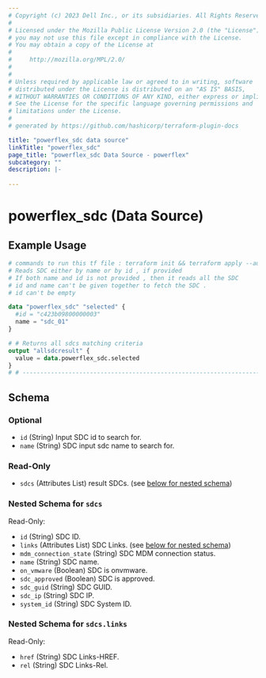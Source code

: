 ```yaml
---
# Copyright (c) 2023 Dell Inc., or its subsidiaries. All Rights Reserved.
# 
# Licensed under the Mozilla Public License Version 2.0 (the "License");
# you may not use this file except in compliance with the License.
# You may obtain a copy of the License at
# 
#     http://mozilla.org/MPL/2.0/
# 
# 
# Unless required by applicable law or agreed to in writing, software
# distributed under the License is distributed on an "AS IS" BASIS,
# WITHOUT WARRANTIES OR CONDITIONS OF ANY KIND, either express or implied.
# See the License for the specific language governing permissions and
# limitations under the License.
# 
# generated by https://github.com/hashicorp/terraform-plugin-docs

title: "powerflex_sdc data source"
linkTitle: "powerflex_sdc"
page_title: "powerflex_sdc Data Source - powerflex"
subcategory: ""
description: |-
  
---
```


# powerflex_sdc (Data Source)



## Example Usage

```terraform
# commands to run this tf file : terraform init && terraform apply --auto-approve
# Reads SDC either by name or by id , if provided
# If both name and id is not provided , then it reads all the SDC
# id and name can't be given together to fetch the SDC .
# id can't be empty

data "powerflex_sdc" "selected" {
  #id = "c423b09800000003"
  name = "sdc_01"
}

# # Returns all sdcs matching criteria
output "allsdcresult" {
  value = data.powerflex_sdc.selected
}
# # -----------------------------------------------------------------------------------
```

<!-- schema generated by tfplugindocs -->
## Schema

### Optional

- `id` (String) Input SDC id to search for.
- `name` (String) SDC input sdc name to search for.

### Read-Only

- `sdcs` (Attributes List) result SDCs. (see [below for nested schema](#nestedatt--sdcs))

<a id="nestedatt--sdcs"></a>
### Nested Schema for `sdcs`

Read-Only:

- `id` (String) SDC ID.
- `links` (Attributes List) SDC Links. (see [below for nested schema](#nestedatt--sdcs--links))
- `mdm_connection_state` (String) SDC MDM connection status.
- `name` (String) SDC name.
- `on_vmware` (Boolean) SDC is onvmware.
- `sdc_approved` (Boolean) SDC is approved.
- `sdc_guid` (String) SDC GUID.
- `sdc_ip` (String) SDC IP.
- `system_id` (String) SDC System ID.

<a id="nestedatt--sdcs--links"></a>
### Nested Schema for `sdcs.links`

Read-Only:

- `href` (String) SDC Links-HREF.
- `rel` (String) SDC Links-Rel.


